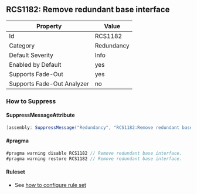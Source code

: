## RCS1182: Remove redundant base interface

Property | Value
--- | --- 
Id | RCS1182
Category | Redundancy
Default Severity | Info
Enabled by Default | yes
Supports Fade-Out | yes
Supports Fade-Out Analyzer | no

### How to Suppress

#### SuppressMessageAttribute

```csharp
[assembly: SuppressMessage("Redundancy", "RCS1182:Remove redundant base interface.", Justification = "<Pending>")]
```

#### \#pragma

```csharp
#pragma warning disable RCS1182 // Remove redundant base interface.
#pragma warning restore RCS1182 // Remove redundant base interface.
```

#### Ruleset

* See [how to configure rule set](../HowToConfigureAnalyzers.md)
